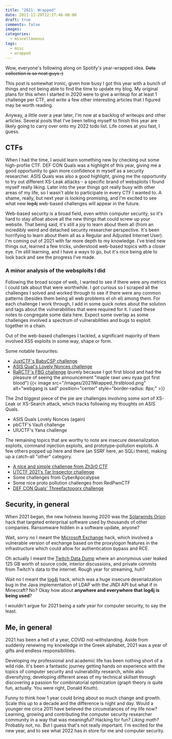 ```yaml
---
title: "2021: Wrapped"
date: 2021-12-20T22:37:46-08:00
draft: true
comments: false
images:
categories:
  - miscellaneous
tags: 
  - misc
  - wrapped
---
```


Wow, everyone's following along on Spotify's year-wrapped idea. ~~Data collection is so neat guys :)~~

This post is somewhat ironic, given how busy I got this year with a bunch of things and not being able to find the time to update my blog. My original plans for this when I started in 2020 were to give a writeup for at least 1 challenge per CTF, and write a few other interesting articles that I figured may be worth reading.

Anyway, a little over a year later, I'm now at a backlog of writeups and other articles. Several posts that I've been telling myself to finish this year are likely going to carry over onto my 2022 todo list. Life comes at you fast, I guess. 

## CTFs 
When I had the time, I would learn something new by checking out some high-profile CTF. DEF CON Quals was a highlight of this year, giving me a good opportunity to gain more confidence in myself as a security researcher. ASIS Quals was also a good highlight, giving me the opportunity to try out different XS-Leak attacks - a specific brand of websploits I found myself really liking.
Later into the year things got really busy with other areas of my life, so I wasn't able to participate in every CTF I wanted to. A shame, really, but next year is looking promising, and I'm excited to see what new ~~log4j~~ web-based challenges will appear in the future. 

Web-based security is a broad field, even within computer security, so it's hard to stay afloat above all the new things that could screw up your website. That being said, it's still a joy to learn about them all (from an incredibly weird and detached security researcher perspective. It's been horrifying to learn about them all as a Regular and Adjusted Internet User). I'm coming out of 2021 with far more depth to my knowledge. I've tried new things out, learned a few tricks, understood web-based topics with a closer eye. I'm still learning, and I have a ways to go, but it's nice being able to look back and see the progress I've made. 

### A minor analysis of the websploits I did
Following the broad scope of web, I wanted to see if there were any metrics I could talk about that were worthwhile. 
I got curious so I scraped all the challenges I solved and worked through to see if there were any common patterns (besides them being all web problems el oh el) among them. For each challenge I work through, I add in some quick notes about the solution and tags about the vulnerabilities that were required for it. I used these notes to congregate some data here. Expect some overlap as some challenges involved a spectrum of vulnerabilities and bugs to exploit together in a chain.

Out of the web-based challenges I tackled, a significant majority of them involved XSS exploits in some way, shape or form. 

Some notable favourites:
- [JustCTF's BabyCSP challenge](/posts/2021/01/justctf-2020-a-collection-of-web-problems/) 
- [ASIS Qual's Lovely Nonces challenge](/posts/2021/10/asis-quals-2021-lovely-nonce/)
- [RaRCTF's FBG challenge](/posts/2021/08/rarctf2021-some-simpler-web-probz/) (purely because I got first blood and had the pleasure of seeing the announcement "maple rawr uwu nyaa got first blood")
{{< image src="/images/2021Wrapped_firstblood.png" alt="webgang is sad" position="center" style="border-radius: 8px;" >}}

The 2nd biggest piece of the pie are challenges involving some sort of XS-Leak or XS-Search attack, which tracks following my thoughts on ASIS Quals. 

- ASIS Quals Lovely Nonces (again)
- pbCTF's Vault challenge
- UIUCTF's Yana challenge

The remaining topics that are worthy to note are insecure deserialization exploits, command injection exploits, and prototype-pollution exploits. A few others popped up here and there (an SSRF here, an SQLi there), making up a catch-all "other" category. 

- [A nice and simple challenge from Zh3r0 CTF](https://github.com/jamiepoli/CTF_Scripts/blob/main/Zh3r0/sparta.js)
- [UTCTF 2021's Tar Inspector challenge](/posts/2021/03/utctf-2021/#tar-inspector)
- Some challenges from CyberApocalypse
- Some nice proto pollution challenges from RedPwnCTF
- [DEF CON Quals' Threefactooorx challenge](/posts/2021/04/def-con-quals-2021-getting-gud-threefactooorx)

## Security, in general
When 2021 began, the new hotness leaving 2020 was the [Solarwinds Orion](https://www.reuters.com/article/us-usa-cyber-treasury-exclsuive/suspected-russian-hackers-spied-on-u-s-treasury-emails-sources-idUKKBN28N0PG?edition-redirect=uk) hack that targeted enterprisal software used by thousands of other companies. Ransomware hidden in a software update, anyone?

Wait, sorry no I meant the [Microsoft Exchange](https://www.itpro.co.uk/security/zero-day-exploit/358760/microsoft-exchange-zero-day-hack) hack, which involved a vulnerable version of exchange based on the proxylogon features in the infrastructure which could allow for authentication bypass and RCE.

Oh actually I meant the [Twitch Data Dump](https://blog.twitch.tv/en/2021/10/15/updates-on-the-twitch-security-incident/) where an anonymous user leaked 125 GB worth of source code, interior discussions, and private commits from Twitch's data to the internet. Rough year for streaming, huh?

Wait no I meant the [log4j](https://www.helpnetsecurity.com/2021/12/20/log4j-attack-vectors/) hack, which was a huge insecure deserialization bug in the Java implementation of LDAP with the JNDI API but what if in Minecraft? No? Okay how about **anywhere and everywhere that log4j is being used**? 

I wouldn't argue for 2021 being a safe year for computer security, to say the least. 

## Me, in general 
2021 has been a hell of a year, COVID not-withstanding. Aside from suddenly renewing my knowledge in the Greek alphabet, 2021 was a year of gifts and endless responsibilities. 

Developing my professional and academic life has been nothing short of a wild ride. It's been a fantastic journey getting hands on experience with the topics of computer security and vulnerability research, while also diversifying; developing different areas of my technical skillset through discovering a passion for combinatorial optimization (graph theory _is_ quite fun, actually. You were right, Donald Knuth).

Funny to think how 1 year could bring about so much change and growth. Scale this up to a decade and the difference is night and day. Would a younger me circa 2011 have believed the circumstances of my life now? Learning, growing and contributing the computer security researcher community in a way that was meaningful? Hacking for fun? _Liking math?_ Probably not, no. But I guess that's not really important. I'm excited for the new year, and to see what 2022 has in store for me and computer security. 